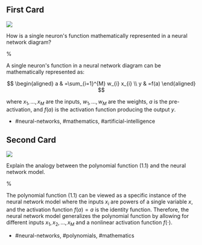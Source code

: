 ## First Card

![](https://cdn.mathpix.com/cropped/2024_05_18_e3e9e09029c9f9357332g-1.jpg?height=338&width=379&top_left_y=212&top_left_x=1281)

How is a single neuron's function mathematically represented in a neural network diagram?

%

A single neuron's function in a neural network diagram can be mathematically represented as:

$$
\begin{aligned}
a & =\sum_{i=1}^{M} w_{i} x_{i} \\
y & =f(a)
\end{aligned}
$$

where $x_{1}, \ldots, x_{M}$ are the inputs, $w_{1}, \ldots, w_{M}$ are the weights, $a$ is the pre-activation, and $f(a)$ is the activation function producing the output $y$.

- #neural-networks, #mathematics, #artificial-intelligence

## Second Card

![](https://cdn.mathpix.com/cropped/2024_05_18_e3e9e09029c9f9357332g-1.jpg?height=338&width=379&top_left_y=212&top_left_x=1281)

Explain the analogy between the polynomial function (1.1) and the neural network model.

%

The polynomial function (1.1) can be viewed as a specific instance of the neural network model where the inputs $x_{i}$ are powers of a single variable $x$, and the activation function $f(a)=a$ is the identity function. Therefore, the neural network model generalizes the polynomial function by allowing for different inputs $x_{1}, x_{2}, \ldots, x_{M}$ and a nonlinear activation function $f(\cdot)$.

- #neural-networks, #polynomials, #mathematics